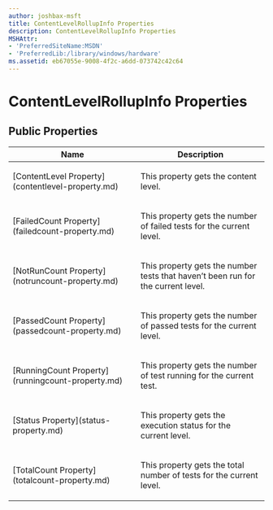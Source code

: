 ```yaml
---
author: joshbax-msft
title: ContentLevelRollupInfo Properties
description: ContentLevelRollupInfo Properties
MSHAttr:
- 'PreferredSiteName:MSDN'
- 'PreferredLib:/library/windows/hardware'
ms.assetid: eb67055e-9008-4f2c-a6dd-073742c42c64
---
```


# ContentLevelRollupInfo Properties


## Public Properties


<table>
<colgroup>
<col width="50%" />
<col width="50%" />
</colgroup>
<thead>
<tr class="header">
<th>Name</th>
<th>Description</th>
</tr>
</thead>
<tbody>
<tr class="odd">
<td><p>[ContentLevel Property](contentlevel-property.md)</p></td>
<td><p>This property gets the content level.</p></td>
</tr>
<tr class="even">
<td><p>[FailedCount Property](failedcount-property.md)</p></td>
<td><p>This property gets the number of failed tests for the current level.</p></td>
</tr>
<tr class="odd">
<td><p>[NotRunCount Property](notruncount-property.md)</p></td>
<td><p>This property gets the number tests that haven’t been run for the current level.</p></td>
</tr>
<tr class="even">
<td><p>[PassedCount Property](passedcount-property.md)</p></td>
<td><p>This property gets the number of passed tests for the current level.</p></td>
</tr>
<tr class="odd">
<td><p>[RunningCount Property](runningcount-property.md)</p></td>
<td><p>This property gets the number of test running for the current test.</p></td>
</tr>
<tr class="even">
<td><p>[Status Property](status-property.md)</p></td>
<td><p>This property gets the execution status for the current level.</p></td>
</tr>
<tr class="odd">
<td><p>[TotalCount Property](totalcount-property.md)</p></td>
<td><p>This property gets the total number of tests for the current level.</p></td>
</tr>
</tbody>
</table>

 

 

 






